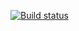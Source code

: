 [![Build status](https://ci.appveyor.com/api/projects/status/kb8s0sq4gh4strnh?svg=true)](https://ci.appveyor.com/project/Kukh29/2-1-cardorder)